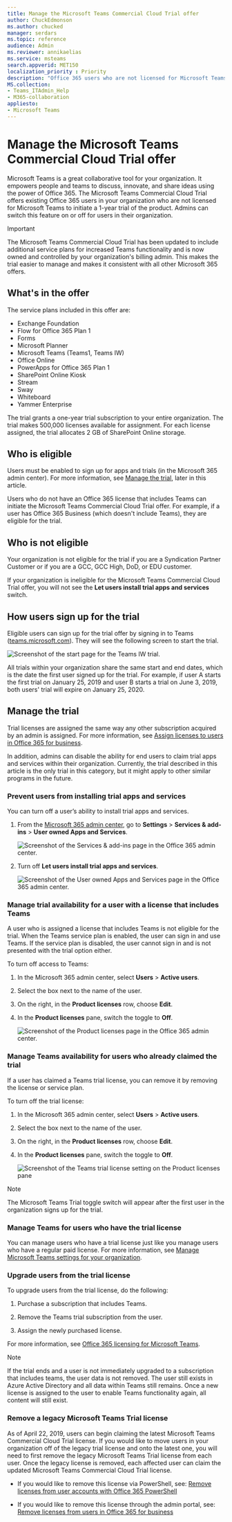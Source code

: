 ```yaml
---
title: Manage the Microsoft Teams Commercial Cloud Trial offer
author: ChuckEdmonson
ms.author: chucked
manager: serdars
ms.topic: reference
audience: Admin
ms.reviewer: annikaelias
ms.service: msteams
search.appverid: MET150
localization_priority : Priority
description: "Office 365 users who are not licensed for Microsoft Teams can initiate a 1-year trial of Teams."
MS.collection: 
- Teams_ITAdmin_Help
- M365-collaboration
appliesto: 
- Microsoft Teams
---
```


Manage the Microsoft Teams Commercial Cloud Trial offer
=======================================================

Microsoft Teams is a great collaborative tool for your organization. It empowers people and teams to discuss, innovate, and share ideas using the power of Office 365. The Microsoft Teams Commercial Cloud Trial offers existing Office 365 users in your organization who are not licensed for Microsoft Teams to initiate a 1-year trial of the product. Admins can switch this feature on or off for users in their organization. 

> [!IMPORTANT]
> The Microsoft Teams Commercial Cloud Trial has been updated to include additional service plans for increased Teams functionality and is now owned and controlled by your organization's billing admin. This makes the trial easier to manage and makes it consistent with all other Microsoft 365 offers. 

## What's in the offer

The service plans included in this offer are:

- Exchange Foundation
- Flow for Office 365 Plan 1
- Forms
- Microsoft Planner
- Microsoft Teams (Teams1, Teams IW)
- Office Online
- PowerApps for Office 365 Plan 1
- SharePoint Online Kiosk
- Stream
- Sway
- Whiteboard
- Yammer Enterprise 

The trial grants a one-year trial subscription to your entire organization. The trial makes 500,000 licenses available for assignment. For each license assigned, the trial allocates 2 GB of SharePoint Online storage. 

## Who is eligible

Users must be enabled to sign up for apps and trials (in the Microsoft 365 admin center). For more information, see [Manage the trial](#manage-the-trial), later in this article. 

Users who do not have an Office 365 license that includes Teams can initiate the Microsoft Teams Commercial Cloud Trial offer. For example, if a user has Office 365 Business (which doesn't include Teams), they are eligible for the trial.

## Who is not eligible

Your organization is not eligible for the trial if you are a Syndication Partner Customer or if you are a GCC, GCC High, DoD, or EDU customer.

If your organization is ineligible for the Microsoft Teams Commercial Cloud Trial offer, you will not see the **Let users install trial apps and services** switch.

## How users sign up for the trial

Eligible users can sign up for the trial offer by signing in to Teams ([teams.microsoft.com](https://teams.microsoft.com)). They will see the following screen to start the trial. 

![Screenshot of the start page for the Teams IW trial.](media/iw-trial-start-screen.png)

All trials within your organization share the same start and end dates, which is the date the first user signed up for the trial. For example, if user A starts the first trial on January 25, 2019 and user B starts a trial on June 3, 2019, both users' trial will expire on January 25, 2020.

## <a name="manage-the-trial"></a>Manage the trial

Trial licenses are assigned the same way any other subscription acquired by an admin is assigned. For more information, see [Assign licenses to users in Office 365 for business](https://docs.microsoft.com/office365/admin/subscriptions-and-billing/assign-licenses-to-users?view=o365-worldwide). 

In addition, admins can disable the ability for end users to claim trial apps and services within their organization. Currently, the trial described in this article is the only trial in this category, but it might apply to other similar programs in the future. 

### Prevent users from installing trial apps and services

You can turn off a user’s ability to install trial apps and services.

1. From the [Microsoft 365 admin center](https://portal.office.com/adminportal/home), go to **Settings** > **Services & add-ins** > **User owned Apps and Services**.

    ![Screenshot of the Services & add-ins page in the Office 365 admin center.](media/iw-trial-enable-1.png)

2. Turn off **Let users install trial apps and services**.

    ![Screenshot of the User owned Apps and Services page in the Office 365 admin center.](media/iw-trial-enable-2.png)


### Manage trial availability for a user with a license that includes Teams

A user who is assigned a license that includes Teams is not eligible for the trial. When the Teams service plan is enabled, the user can sign in and use Teams. If the service plan is disabled, the user cannot sign in and is not presented with the trial option either.

To turn off access to Teams:

1. In the Microsoft 365 admin center, select **Users** > **Active users**.

2. Select the box next to the name of the user.

3. On the right, in the **Product licenses** row, choose **Edit**.

4. In the **Product licenses** pane, switch the toggle to **Off**.

    ![Screenshot of the Product licenses page in the Office 365 admin center.](media/iw-trial-enable-3.png)

### Manage Teams availability for users who already claimed the trial

If a user has claimed a Teams trial license, you can remove it by removing the license or service plan.

To turn off the trial license:

1. In the Microsoft 365 admin center, select **Users** > **Active users**.

2. Select the box next to the name of the user.

3. On the right, in the **Product licenses** row, choose **Edit**.

4. In the **Product licenses** pane, switch the toggle to **Off**.

    ![Screenshot of the Teams trial license setting on the Product licenses pane](media/iW-trial-enable-4.png)
    
>[!Note]
>The Microsoft Teams Trial toggle switch will appear after the first user in the organization signs up for the trial.

### Manage Teams for users who have the trial license

You can manage users who have a trial license just like you manage users who have a regular paid license. For more information, see [Manage Microsoft Teams settings for your organization](enable-features-office-365.md).

### Upgrade users from the trial license

To upgrade users from the trial license, do the following:

1. Purchase a subscription that includes Teams.

2. Remove the Teams trial subscription from the user.

3. Assign the newly purchased license.

For more information, see [Office 365 licensing for Microsoft Teams](Office-365-licensing.md).

> [!NOTE]
> If the trial ends and a user is not immediately upgraded to a subscription that includes teams, the user data is not removed. The user still exists in Azure Active Directory and all data within Teams still remains. Once a new license is assigned to the user to enable Teams functionality again, all content will still exist. 

### Remove a legacy Microsoft Teams Trial license

As of April 22, 2019, users can begin claiming the latest Microsoft Teams Commercial Cloud Trial license. If you would like to move users in your organization off of the legacy trial license and onto the latest one, you will need to first remove the legacy Microsoft Teams Trial license from each user. Once the legacy license is removed, each affected user can claim the updated Microsoft Teams Commercial Cloud Trial license.

- If you would like to remove this license via PowerShell, see:
[Remove licenses from user accounts with Office 365 PowerShell](https://docs.microsoft.com/en-us/office365/enterprise/powershell/remove-licenses-from-user-accounts-with-office-365-powershell)

- If you would like to remove this license through the admin portal, see:
[Remove licenses from users in Office 365 for business](https://docs.microsoft.com/en-us/office365/admin/subscriptions-and-billing/remove-licenses-from-users?view=o365-worldwide)